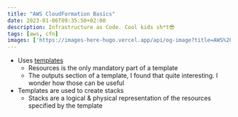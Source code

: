 ```yaml
---
title: "AWS CloudFormation Basics"
date: 2023-01-06T09:35:50+02:00
description: Infrastructure as Code. Cool kids sh*t😎
tags: [aws, cfn]
images: ['https://images-here-hugo.vercel.app/api/og-image?title=AWS%20CloudFormation%20Basics']
---
```


- Uses [templates](https://learn-cantrill-labs.s3.amazonaws.com/awscoursedemos/0058-aws-simplecfn/ec2instance.yaml)
  - Resources is the only mandatory part of a template
  - The outputs section of a template, I found that quite interesting. I wonder how those can be useful
- Templates are used to create stacks
  - Stacks are a logical & physical representation of the resources specified by the template
